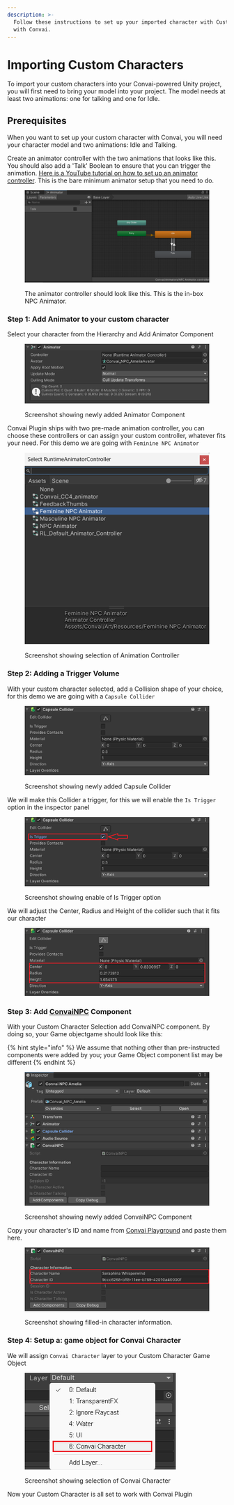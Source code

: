 ```yaml
---
description: >-
  Follow these instructions to set up your imported character with Custom Model
  with Convai.
---
```


# Importing Custom Characters

To import your custom characters into your Convai-powered Unity project, you will first need to bring your model into your project. The model needs at least two animations: one for talking and one for Idle.

## Prerequisites

When you want to set up your custom character with Convai, you will need your character model and two animations: Idle and Talking.&#x20;

Create an animator controller with the two animations that looks like this. You should also add a 'Talk' Boolean to ensure that you can trigger the animation. [Here is a YouTube tutorial on how to set up an animator controller](https://www.youtube.com/watch?v=JeZkctmoBPw\&t=53s). This is the bare minimum animator setup that you need to do.&#x20;

<figure><img src="../../.gitbook/assets/image (222).png" alt=""><figcaption><p>The animator controller should look like this. This is the in-box NPC Animator. </p></figcaption></figure>

### Step 1: Add Animator to your custom character

Select your character from the Hierarchy and Add Animator Component

<figure><img src="../../.gitbook/assets/Screenshot 2024-05-23 195315.png" alt=""><figcaption><p>Screenshot showing newly added Animator Component</p></figcaption></figure>

Convai Plugin ships with two pre-made animation controller, you can choose these controllers or can assign your custom controller, whatever fits your need. For this demo we are going with `Feminine NPC Animator`

<figure><img src="../../.gitbook/assets/Screenshot 2024-05-23 195607.png" alt=""><figcaption><p>Screenshot showing selection of Animation Controller</p></figcaption></figure>

### Step 2: Adding a Trigger Volume

With your custom character selected, add a Collision shape of your choice, for this demo we are going with a `Capsule Collider`

<figure><img src="../../.gitbook/assets/Screenshot 2024-05-23 200002.png" alt=""><figcaption><p>Screenshot showing newly added Capsule Collider</p></figcaption></figure>

We will make this Collider a trigger, for this we will enable the `Is Trigger` option in the inspector panel



<figure><img src="../../.gitbook/assets/Screenshot 2024-05-23 200219.png" alt=""><figcaption><p>Screenshot showing enable of Is Trigger option</p></figcaption></figure>

We will adjust the Center, Radius and Height of the collider such that it fits our character

<figure><img src="../../.gitbook/assets/Screenshot 2024-05-23 203103 (1).png" alt=""><figcaption></figcaption></figure>

### Step 3: Add [ConvaiNPC](scripts-overview/convainpc.cs.md) Component

With your Custom Character Selection add ConvaiNPC component. By doing so, your Game objectgame should look like this:

{% hint style="info" %}
We assume that nothing other than pre-instructed components were added by you; your Game Object component list may be different
{% endhint %}

<figure><img src="../../.gitbook/assets/Screenshot 2024-05-23 201324.png" alt=""><figcaption><p>Screenshot showing newly added ConvaiNPC Component</p></figcaption></figure>

Copy your character's ID and name from [Convai Playground](broken-reference) and paste them here.

<figure><img src="../../.gitbook/assets/Screenshot 2024-05-23 201727.png" alt=""><figcaption><p>Screenshot showing filled-in character information.</p></figcaption></figure>

### Step 4: Setup a: game object for Convai Character

We will assign `Convai Character` layer to your Custom Character Game Object&#x20;

<figure><img src="../../.gitbook/assets/Screenshot 2024-05-23 202613.png" alt=""><figcaption><p>Screenshot showing selection of Convai Character</p></figcaption></figure>

Now your Custom Character is all set to work with Convai Plugin

